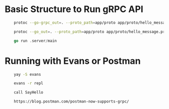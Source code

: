 # Basic Structure to Run gRPC API

```bash
    protoc --go-grpc_out=. --proto_path=app/proto app/proto/hello_message.proto
```

```bash
    protoc --go_out=. --proto_path=app/proto app/proto/hello_message.proto
```

```go
    go run .server/main
```

# Running with Evans or Postman

```bash
    yay -S evans
```

```bash
    evans -r repl
```
```bash
    call SayHello
```


```https
    https://blog.postman.com/postman-now-supports-grpc/
```